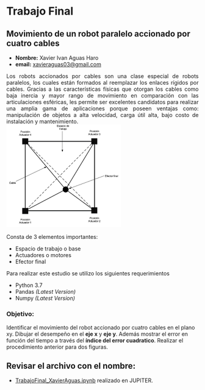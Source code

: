 # Trabajo Final
## Movimiento de un robot paralelo accionado por cuatro cables

-  **Nombre:** Xavier Ivan Aguas Haro
-  **email:** xavieraguas03@gmail.com

<div style="text-align: justify">  
    Los robots accionados por cables son una clase especial de robots paralelos, los cuales están formados al reemplazar los enlaces rígidos por cables. Gracias a las características físicas que otorgan los cables como baja inercia y mayor rango de movimiento en comparación con las articulaciones esféricas, les permite ser excelentes candidatos para realizar una amplia gama de aplicaciones porque poseen ventajas como: manipulación de objetos a alta velocidad, carga útil alta, bajo costo de instalación y mantenimiento.
</div>  
    
<img src="RobotCables.png" alt="drawing" style="width:300px;"/>    


Consta de 3 elementos importantes:

* Espacio de trabajo o base
* Actuadores o motores
* Efector final


Para realizar este estudio se utilizo los siguientes requerimientos
- Python 3.7
- Pandas *(Latest Version)*
- Numpy *(Latest Version)*


### Objetivo:

Identificar el movimiento del robot accionado por cuatro cables en el plano xy. Dibujar el desempeño en el **eje x** y **eje y**. Además mostrar el error en función del tiempo a través del **índice del error cuadratico**. Realizar el procedimiento anterior para dos figuras. 


## Revisar el archivo con el nombre:  
* [TrabajoFinal_XavierAguas.ipynb](https://github.com/kabirivan/CDRR-Movement/blob/main/TrabajoFinal_XavierAguas.ipynb)  realizado en JUPITER.
